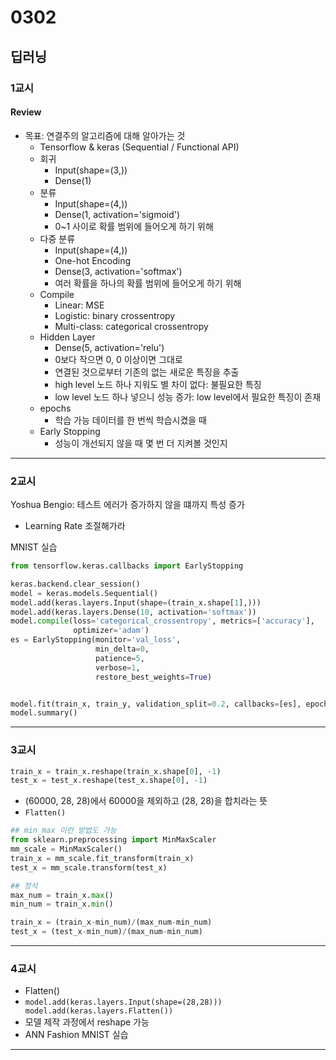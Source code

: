 # 0302
## 딥러닝
### 1교시
#### Review
- 목표: 연결주의 알고리즘에 대해 알아가는 것
    - Tensorflow & keras (Sequential / Functional API)
    - 회귀
        - Input(shape=(3,))
        - Dense(1)
    - 분류
        - Input(shape=(4,))
        - Dense(1, activation='sigmoid')
        - 0~1 사이로 확률 범위에 들어오게 하기 위해
    - 다중 분류
        - Input(shape=(4,))
        - One-hot Encoding
        - Dense(3, activation='softmax')
        - 여러 확률을 하나의 확률 범위에 들어오게 하기 위해
    - Compile
        - Linear: MSE
        - Logistic: binary crossentropy
        - Multi-class: categorical crossentropy
    - Hidden Layer
        - Dense(5, activation='relu')
        - 0보다 작으면 0, 0 이상이면 그대로
        - 연결된 것으로부터 기존의 없는 새로운 특징을 추출
        - high level 노드 하나 지워도 별 차이 없다: 불필요한 특징
        - low level 노드 하나 넣으니 성능 증가: low level에서 필요한 특징이 존재
    - epochs
        - 학습 가능 데이터를 한 번씩 학습시켰을 때
    - Early Stopping
        - 성능이 개선되지 않을 때 몇 번 더 지켜볼 것인지
---
### 2교시
Yoshua Bengio: 테스트 에러가 증가하지 않을 떄까지 특성 증가
- Learning Rate 조절해가라

MNIST 실습
```python
from tensorflow.keras.callbacks import EarlyStopping

keras.backend.clear_session()
model = keras.models.Sequential()
model.add(keras.layers.Input(shape=(train_x.shape[1],)))
model.add(keras.layers.Dense(10, activation='softmax'))
model.compile(loss='categorical_crossentropy', metrics=['accuracy'],
              optimizer='adam')
es = EarlyStopping(monitor='val_loss',
                   min_delta=0,
                   patience=5,
                   verbose=1,
                   restore_best_weights=True)


model.fit(train_x, train_y, validation_split=0.2, callbacks=[es], epochs=50, verbose=1)
model.summary()
```
---
### 3교시
```python
train_x = train_x.reshape(train_x.shape[0], -1)
test_x = test_x.reshape(test_x.shape[0], -1)
```
- (60000, 28, 28)에서 60000을 제외하고 (28, 28)을 합치라는 뜻
- ``Flatten()``
```python
## min_max 이런 방법도 가능
from sklearn.preprocessing import MinMaxScaler
mm_scale = MinMaxScaler()
train_x = mm_scale.fit_transform(train_x)
test_x = mm_scale.transform(test_x)
```
```python
## 정석
max_num = train_x.max()
min_num = train_x.min()

train_x = (train_x-min_num)/(max_num-min_num)
test_x = (test_x-min_num)/(max_num-min_num)
```
---
### 4교시
- Flatten()
- ``model.add(keras.layers.Input(shape=(28,28)))
model.add(keras.layers.Flatten())``
- 모델 제작 과정에서 reshape 가능
- ANN Fashion MNIST 실습
---